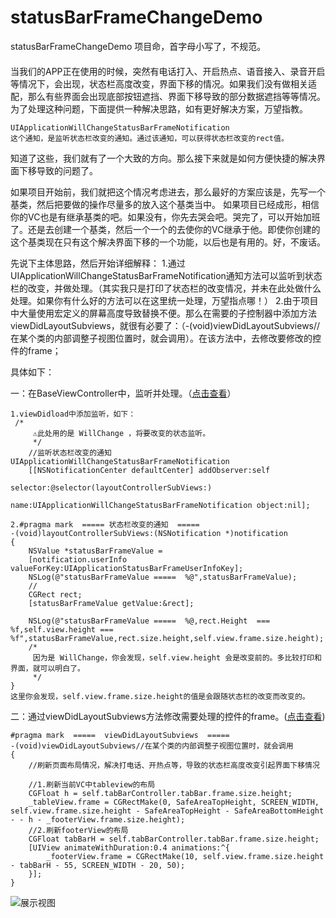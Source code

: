 # statusBarFrameChangeDemo
statusBarFrameChangeDemo
项目命，首字母小写了，不规范。

####
当我们的APP正在使用的时候，突然有电话打入、开启热点、语音接入、录音开启等情况下，会出现，状态栏高度改变，界面下移的情况。如果我们没有做相关适配，那么有些界面会出现底部按钮遮挡、界面下移导致的部分数据遮挡等等情况。为了处理这种问题，下面提供一种解决思路，如有更好解决方案，万望指教。

```
UIApplicationWillChangeStatusBarFrameNotification 
这个通知，是监听状态栏改变的通知。通过该通知，可以获得状态栏改变的rect值。
```

知道了这些，我们就有了一个大致的方向。那么接下来就是如何方便快捷的解决界面下移导致的问题了。

如果项目开始前，我们就把这个情况考虑进去，那么最好的方案应该是，先写一个基类，然后把要做的操作尽量多的放入这个基类当中。
如果项目已经成形，相信你的VC也是有继承基类的吧。如果没有，你先去哭会吧。哭完了，可以开始加班了。还是去创建一个基类，然后一个一个的去使你的VC继承于他。即使你创建的这个基类现在只有这个解决界面下移的一个功能，以后也是有用的。好，不废话。

先说下主体思路，然后开始详细解释：
1.通过UIApplicationWillChangeStatusBarFrameNotification通知方法可以监听到状态栏的改变，并做处理。（其实我只是打印了状态栏的改变情况，并未在此处做什么处理。如果你有什么好的方法可以在这里统一处理，万望指点哪！）
2.由于项目中大量使用宏定义的屏幕高度导致替换不便。那么在需要的子控制器中添加方法 viewDidLayoutSubviews，就很有必要了：（-(void)viewDidLayoutSubviews//在某个类的内部调整子视图位置时，就会调用）。在该方法中，去修改要修改的控件的frame；


具体如下：

一：在BaseViewController中，监听并处理。（[点击查看](https://github.com/diankuanghuolong/statusBarFrameChangeDemo/blob/master/statusBarFrameChangeDemo/Base/BaseViewController.m)）

```
1.viewDidload中添加监听，如下：
 /*
     ⚠️此处用的是 WillChange ，将要改变的状态监听。
     */
    //监听状态栏改变的通知 UIApplicationWillChangeStatusBarFrameNotification
    [[NSNotificationCenter defaultCenter] addObserver:self
                                             selector:@selector(layoutControllerSubViews:)
                                                 name:UIApplicationWillChangeStatusBarFrameNotification object:nil];
                                                 
2.#pragma mark  ===== 状态栏改变的通知  =====
-(void)layoutControllerSubViews:(NSNotification *)notification
{
    NSValue *statusBarFrameValue =
    [notification.userInfo valueForKey:UIApplicationStatusBarFrameUserInfoKey];
    NSLog(@"statusBarFrameValue =====  %@",statusBarFrameValue);
    //
    CGRect rect;
    [statusBarFrameValue getValue:&rect];
    
    NSLog(@"statusBarFrameValue =====  %@,rect.Height  ===  %f,self.view.height === %f",statusBarFrameValue,rect.size.height,self.view.frame.size.height);
    /*
     因为是 WillChange，你会发现，self.view.height 会是改变前的。多比较打印和界面，就可以明白了。
     */
}
这里你会发现，self.view.frame.size.height的值是会跟随状态栏的改变而改变的。
```

二：通过viewDidLayoutSubviews方法修改需要处理的控件的frame。([点击查看](https://github.com/diankuanghuolong/statusBarFrameChangeDemo/blob/master/statusBarFrameChangeDemo/StatusBarChangeVC/StatusBarChangeVC.m))

```
#pragma mark  =====  viewDidLayoutSubviews  =====
-(void)viewDidLayoutSubviews//在某个类的内部调整子视图位置时，就会调用
{
    //刷新页面布局情况，解决打电话、开热点等，导致的状态栏高度改变引起界面下移情况
    
    //1.刷新当前VC中tableview的布局
    CGFloat h = self.tabBarController.tabBar.frame.size.height;
    _tableView.frame = CGRectMake(0, SafeAreaTopHeight, SCREEN_WIDTH, self.view.frame.size.height - SafeAreaTopHeight - SafeAreaBottomHeight - - h - _footerView.frame.size.height);
    //2.刷新footerView的布局
    CGFloat tabBarH = self.tabBarController.tabBar.frame.size.height;
    [UIView animateWithDuration:0.4 animations:^{
        _footerView.frame = CGRectMake(10, self.view.frame.size.height - tabBarH - 55, SCREEN_WIDTH - 20, 50);
    }];
}
```

![展示视图](https://github.com/diankuanghuolong/statusBarFrameChangeDemo/tree/master/statusBarFrameChangeDemo/showImages)
